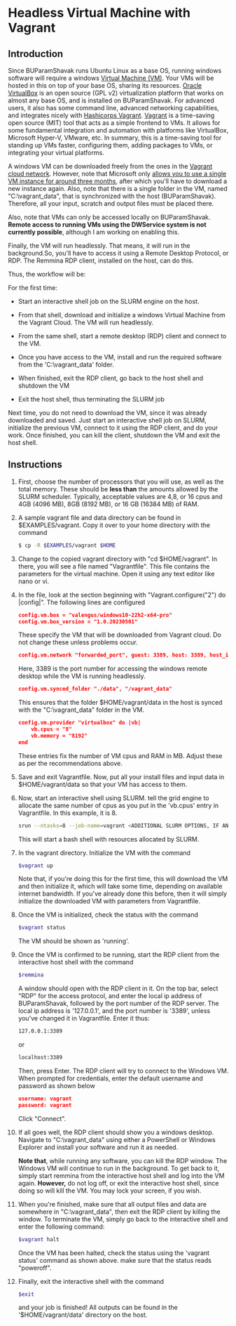 # Headless Virtual Machine with Vagrant 

## Introduction
Since BUParamShavak runs Ubuntu Linux as a base OS, running windows software will require a windows [Virtual Machine (VM)](https://cloud.google.com/learn/what-is-a-virtual-machine). Your VMs will be hosted in this on top of your base OS, sharing its resources. [Oracle VirtualBox](https://www.virtualbox.org/) is an open source (GPL v2) virtualization platform that works on almost any base OS, and is installed on BUParamShavak. For advanced users, it also has some command line, advanced networking capabilities, and integrates nicely with [Hashicorps Vagrant](https://www.vagrantup.com/). [Vagrant](https://www.vagrantup.com/) is a time-saving open source (MIT) tool that acts as a simple frontend to VMs. It allows for some fundamental integration and automation with platforms like VirtualBox, Microsoft Hyper-V, VMware, etc. In summary, this is a time-saving tool for standing up VMs faster, configuring them, adding packages to VMs, or integrating your virtual platforms.

A windows VM can be downloaded freely from the ones in the [Vagrant cloud network](https://app.vagrantup.com). However, note that Microsoft only [allows you to use a single VM instance for around three months](https://developer.microsoft.com/en-us/windows/downloads/virtual-machines/), after which you'll have to download a new instance again. Also, note that there is a single folder in the VM, named "C:\vagrant_data\", that is synchronized with the host (BUParamShavak). Therefore, all your input, scratch and output files must be placed there.

Also, note that VMs can only be accessed locally on BUParamShavak. **Remote access to running VMs using the DWService system is not currently possible**, although I am working on enabling this.

Finally, the VM will run headlessly. That means, it will run in the background.So, you'll have to access it using a Remote Desktop Protocol, or RDP. The Remmina RDP client, installed on the host, can do this.

Thus, the workflow will be:

For the first time:

* Start an interactive shell job on the SLURM engine on the host.

* From that shell, download and initialize a windows Virtual Machine from the Vagrant Cloud. The VM will run headlessly.

* From the same shell, start a remote desktop (RDP) client and connect to the VM.

* Once you have access to the VM, install and run the required software from the 'C:\vagrant_data\' folder.

* When finished, exit the RDP client, go back to the host shell and shutdown the VM

* Exit the host shell, thus terminating the SLURM job


Next time, you do not need to download the VM, since it was already downloaded and saved. Just start an interactive shell job on SLURM, initialize the previous VM, connect to it using the RDP client, and do your work. Once finished, you can kill the client, shutdown the VM and exit the host shell.


## Instructions

1. First, choose the number of processors that you will use, as well as the total memory. These should be **less than** the amounts allowed by the SLURM scheduler. Typically, acceptable values are 4,8, or 16 cpus and 4GB (4096 MB), 8GB (8192 MB), or 16 GB (16384 MB) of RAM.

1. A sample vagrant file and data directory can be found in $EXAMPLES/vagrant. Copy it over to your home directory with the command

	```bash
	$ cp -R $EXAMPLES/vagrant $HOME
	```

2. Change to the copied vagrant directory with "cd $HOME/vagrant". In there, you will see a file named "Vagrantfile". This file contains the parameters for the virtual machine. Open it using any text editor like nano or vi.

3. In the file, look at the section beginning with "Vagrant.configure("2") do |config|". The following lines are configured

	```json
	config.vm.box = "valengus/windows10-22h2-x64-pro"
	config.vm.box_version = "1.0.20230501"
	```
   	These specify the VM that will be downloaded from Vagrant cloud. Do not change these unless problems occur.
   
   	```json
   	config.vm.network "forwarded_port", guest: 3389, host: 3389, host_ip: "127.0.0.1"
   	```
   	Here, 3389 is the port number for accessing the windows remote desktop while the VM is running headlessly.
   
   	```json
   	config.vm.synced_folder "./data", "/vagrant_data"
   	```
   	This ensures that the folder $HOME/vagrant/data in the host is synced with the "C:\vagrant_data\" folder in the VM.			
	
	```json
	config.vm.provider "virtualbox" do |vb|
		vb.cpus = "8"
		vb.memory = "8192"
  	end
	```
   	These entries fix the number of VM cpus and RAM in MB. Adjust these as per the recommendations above.	

4. Save and exit Vagrantfile. Now, put all your install files and input data in $HOME/vagrant/data so that your VM has access to them.

5. Now, start an interactive shell using SLURM. tell the grid engine to allocate the same number of cpus as you put in the 'vb.cpus' entry in Vagrantfile. In this example, it is 8.

	```bash
	srun --ntasks=8 --job-name=vagrant <ADDITIONAL SLURM OPTIONS, IF ANY> --pty bash
	```
   	This will start a bash shell with resources allocated by SLURM.
   
6. In the vagrant directory. Initialize the VM with the command

	```bash
	$vagrant up
	```
   	Note that, if you're doing this for the first time, this will download the VM and then initialize it, which will take some time, depending on available internet bandwidth. If you've already done this before, then it will simply initialize the downloaded VM with parameters from Vagrantfile.	
	
7. Once the VM is initialized, check the status with the command 

	```bash
	$vagrant status
	```
   	The VM should be shown as 'running'.
   
 8. Once the VM is confirmed to be running, start the RDP client from the interactive host shell with the command  		

	```bash
	$remmina
	```
	A window should open with the RDP client in it. On the top bar, select "RDP" for the access protocol, and enter the local ip address of BUParamShavak, followed by the port number of the RDP server. The local ip address is '127.0.0.1', and the port number is '3389', unless you've changed it in Vagrantfile. Enter it thus:
    
	```bash
	127.0.0.1:3389
	``` 
	or
	```bash
	localhost:3389
	```
	Then, press Enter. The RDP client will try to connect to the Windows VM. When prompted for credentials, enter the default username and password as shown below
	
	```json
	username: vagrant
	password: vagrant
	```	
	Click "Connect". 
	
9. If all goes well, the RDP client should show you a windows desktop. Navigate to "C:\vagrant_data\" using either a PowerShell or Windows Explorer and install your software and run it as needed.
	
	**Note that**, while running any software, you can kill the RDP window. The Windows VM will continue to run in the background. To get back to it, simply start remmina from the interactive host shell and log into the VM again. **However,** do not log off, or exit the interactive host shell, since doing so will kill the VM. You may lock your screen, if you wish.

10. When you're finished, make sure that all output files and data are somewhere in "C:\vagrant_data\", then exit the RDP client by killing the window. To terminate the VM, simply go back to the interactive shell and enter the following command:

	```bash
	$vagrant halt
	```
	Once the VM has been halted, check the status using the 'vagrant status' command as shown above. make sure that the status reads "poweroff".

11. Finally, exit the interactive shell with the command

	```bash
	$exit
	```
	and your job is finished! All outputs can be found in the '$HOME/vagrant/data' directory on the host.

